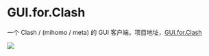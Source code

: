 # GUI.for.Clash

一个 Clash / (mihomo / meta) 的 GUI 客户端，项目地址，[GUI.for.Clash](https://github.com/GUI-for-Cores/GUI.for.Clash)

![](/preview_home.png)
